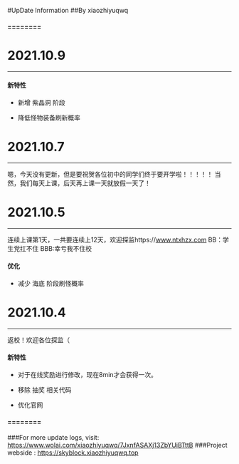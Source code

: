#UpDate Information
##By xiaozhiyuqwq

#### ========

# 2021.10.9

---

#### 新特性

- 新增 紫晶洞 阶段

- 降低怪物装备刷新概率

# 2021.10.7

---

嗯，今天没有更新，但是要祝贺各位初中的同学们终于要开学啦！！！！！
当然，我们每天上课，后天再上课一天就放假一天了！

# 2021.10.5

---

连续上课第1天，一共要连续上12天，欢迎探监https://www.ntxhzx.com
BB：学生党扛不住 BBB:幸亏我不住校

#### 优化

- 减少 海底 阶段刷怪概率

# 2021.10.4

---

返校！欢迎各位探监（

#### 新特性

- 对于在线奖励进行修改，现在8min才会获得一次。

- 移除 抽奖 相关代码

- 优化官网

#### ========

###For more update logs, visit: https://www.wolai.com/xiaozhiyuqwq/7JxnfASAXj13ZbYUiBTttB
###Project webside : https://skyblock.xiaozhiyuqwq.top